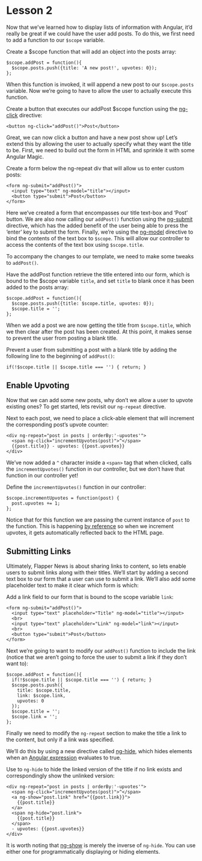 # Lesson 2

Now that we’ve learned how to display lists of information with Angular, it’d really be great if we could have the user add posts. To do this, we first need to add a function to our  `$scope`  variable.

Create a $scope function that will add an object into the posts array:

```
$scope.addPost = function(){
  $scope.posts.push({title: 'A new post!', upvotes: 0});
};

```

When this function is invoked, it will append a new post to our  `$scope.posts`  variable. Now we’re going to have to allow the user to actually execute this function.

Create a button that executes our addPost $scope function using the  [ng-click](https://docs.angularjs.org/api/ng/directive/ngClick)  directive:

```
<button ng-click="addPost()">Post</button>

```

Great, we can now click a button and have a new post show up! Let’s extend this by allowing the user to actually specify what they want the title to be. First, we need to build out the form in HTML and sprinkle it with some Angular Magic.

Create a form below the ng-repeat div that will allow us to enter custom posts:

```
<form ng-submit="addPost()">
  <input type="text" ng-model="title"></input>
  <button type="submit">Post</button>
</form>

```

Here we’ve created a form that encompasses our title text-box and ‘Post’ button. We are also now calling our  `addPost()`  function using the  [ng-submit](https://docs.angularjs.org/api/ng/directive/ngSubmit)  directive, which has the added benefit of the user being able to press the ‘enter’ key to submit the form. Finally, we’re using the  [ng-model](https://docs.angularjs.org/api/ng/directive/ngModel)  directive to bind the contents of the text box to  `$scope`. This will allow our controller to access the contents of the text box using  `$scope.title`.

To accompany the changes to our template, we need to make some tweaks to  `addPost()`.

Have the addPost function retrieve the title entered into our form, which is bound to the $scope variable  `title`, and set  `title`  to blank once it has been added to the posts array:

```
$scope.addPost = function(){
  $scope.posts.push({title: $scope.title, upvotes: 0});
  $scope.title = '';
};

```

When we add a post we are now getting the title from  `$scope.title`, which we then clear after the post has been created. At this point, it makes sense to prevent the user from posting a blank title.

Prevent a user from submitting a post with a blank title by adding the following line to the beginning of  `addPost()`:

```
if(!$scope.title || $scope.title === '') { return; }

```

## Enable Upvoting

Now that we can add some new posts, why don’t we allow a user to upvote existing ones? To get started, lets revisit our  `ng-repeat`  directive.

Next to each post, we need to place a click-able element that will increment the corresponding post’s upvote counter:

```
<div ng-repeat="post in posts | orderBy:'-upvotes'">
  <span ng-click="incrementUpvotes(post)">^</span>
  {{post.title}} - upvotes: {{post.upvotes}}
</div>

```

We’ve now added a  `^`  character inside a  `<span>`  tag that when clicked, calls the  `incrementUpvotes()`  function in our controller, but we don’t have that function in our controller yet!

Define the  `incrementUpvotes()`  function in our controller:

```
$scope.incrementUpvotes = function(post) {
  post.upvotes += 1;
};

```

Notice that for this function we are passing the current instance of  `post`  to the function. This is happening  [by reference](https://developer.mozilla.org/en-US/docs/Web/JavaScript/Guide/Working_with_Objects)  so when we increment upvotes, it gets automatically reflected back to the HTML page.

## Submitting Links

Ultimately, Flapper News is about sharing links to content, so lets enable users to submit links along with their titles. We’ll start by adding a second text box to our form that a user can use to submit a link. We’ll also add some placeholder text to make it clear which form is which:

Add a link field to our form that is bound to the scope variable  `link`:

```
<form ng-submit="addPost()">
  <input type="text" placeholder="Title" ng-model="title"></input>
  <br>
  <input type="text" placeholder="Link" ng-model="link"></input>
  <br>
  <button type="submit">Post</button>
</form>

```

Next we’re going to want to modify our  `addPost()`  function to include the link (notice that we aren’t going to force the user to submit a link if they don’t want to):

```
$scope.addPost = function(){
  if(!$scope.title || $scope.title === '') { return; }
  $scope.posts.push({
    title: $scope.title,
    link: $scope.link,
    upvotes: 0
  });
  $scope.title = '';
  $scope.link = '';
};

```

Finally we need to modify the  `ng-repeat`  section to make the title a link to the content, but only if a link was specified.

We’ll do this by using a new directive called  [ng-hide](https://docs.angularjs.org/api/ng/directive/ngHide), which hides elements when an  [Angular expression](https://docs.angularjs.org/guide/expression)  evaluates to true.

Use to  `ng-hide`  to hide the linked version of the title if no link exists and correspondingly show the unlinked version:

```
<div ng-repeat="post in posts | orderBy:'-upvotes'">
  <span ng-click="incrementUpvotes(post)">^</span>
  <a ng-show="post.link" href="{{post.link}}">
    {{post.title}}
  </a>
  <span ng-hide="post.link">
    {{post.title}}
  </span>
  - upvotes: {{post.upvotes}}
</div>

```

It is worth noting that  [ng-show](https://docs.angularjs.org/api/ng/directive/ngShow)  is merely the inverse of  `ng-hide`. You can use either one for programmatically displaying or hiding elements.
<!--stackedit_data:
eyJoaXN0b3J5IjpbLTE1MjE3NDM4NjldfQ==
-->